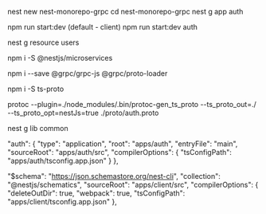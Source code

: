 nest new nest-monorepo-grpc
cd nest-monorepo-grpc
nest g app auth

npm run start:dev (default - client)
npm run start:dev auth

nest g resource users

npm i -S @nestjs/microservices

npm i --save @grpc/grpc-js @grpc/proto-loader

npm i -S ts-proto

protoc --plugin=./node_modules/.bin/protoc-gen_ts_proto --ts_proto_out=./ --ts_proto_opt=nestJs=true ./proto/auth.proto

nest g lib common

"auth": {
"type": "application",
"root": "apps/auth",
"entryFile": "main",
"sourceRoot": "apps/auth/src",
"compilerOptions": {
"tsConfigPath": "apps/auth/tsconfig.app.json"
}
},

"$schema": "https://json.schemastore.org/nest-cli",
"collection": "@nestjs/schematics",
"sourceRoot": "apps/client/src",
"compilerOptions": {
"deleteOutDir": true,
"webpack": true,
"tsConfigPath": "apps/client/tsconfig.app.json"
},
